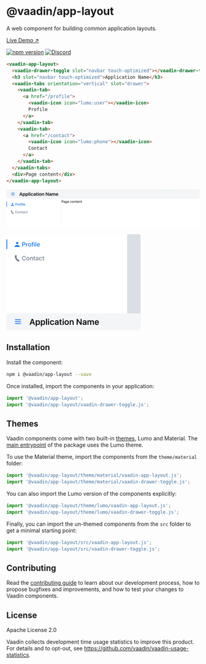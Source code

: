# @vaadin/app-layout

A web component for building common application layouts.

[Live Demo ↗](https://vaadin.com/docs/latest/ds/components/app-layout)

[![npm version](https://badgen.net/npm/v/@vaadin/app-layout)](https://www.npmjs.com/package/@vaadin/app-layout)
[![Discord](https://img.shields.io/discord/732335336448852018?label=discord)](https://discord.gg/PHmkCKC)

```html
<vaadin-app-layout>
  <vaadin-drawer-toggle slot="navbar touch-optimized"></vaadin-drawer-toggle>
  <h3 slot="navbar touch-optimized">Application Name</h3>
  <vaadin-tabs orientation="vertical" slot="drawer">
    <vaadin-tab>
      <a href="/profile">
        <vaadin-icon icon="lumo:user"></vaadin-icon>
        Profile
      </a>
    </vaadin-tab>
    <vaadin-tab>
      <a href="/contact">
        <vaadin-icon icon="lumo:phone"></vaadin-icon>
        Contact
      </a>
    </vaadin-tab>
  </vaadin-tabs>
  <div>Page content</div>
</vaadin-app-layout>
```

[<img src="https://raw.githubusercontent.com/vaadin/web-components/master/packages/app-layout/screenshot.png" width="900" alt="Screenshot of vaadin-app-layout">](https://vaadin.com/docs/latest/ds/components/app-layout)

[<img src="https://raw.githubusercontent.com/vaadin/web-components/master/packages/app-layout/screenshot-mobile.png" width="350" alt="Screenshot of vaadin-app-layout on mobile">](https://vaadin.com/docs/latest/ds/components/app-layout)

## Installation

Install the component:

```sh
npm i @vaadin/app-layout --save
```

Once installed, import the components in your application:

```js
import '@vaadin/app-layout';
import '@vaadin/app-layout/vaadin-drawer-toggle.js';
```

## Themes

Vaadin components come with two built-in [themes](https://vaadin.com/docs/latest/ds/customization/using-themes), Lumo and Material.
The [main entrypoint](https://github.com/vaadin/web-components/blob/master/packages/app-layout/vaadin-app-layout.js) of the package uses the Lumo theme.

To use the Material theme, import the components from the `theme/material` folder:

```js
import '@vaadin/app-layout/theme/material/vaadin-app-layout.js';
import '@vaadin/app-layout/theme/material/vaadin-drawer-toggle.js';
```

You can also import the Lumo version of the components explicitly:

```js
import '@vaadin/app-layout/theme/lumo/vaadin-app-layout.js';
import '@vaadin/app-layout/theme/lumo/vaadin-drawer-toggle.js';
```

Finally, you can import the un-themed components from the `src` folder to get a minimal starting point:

```js
import '@vaadin/app-layout/src/vaadin-app-layout.js';
import '@vaadin/app-layout/src/vaadin-drawer-toggle.js';
```

## Contributing

Read the [contributing guide](https://vaadin.com/docs/latest/guide/contributing/overview) to learn about our development process, how to propose bugfixes and improvements, and how to test your changes to Vaadin components.

## License

Apache License 2.0

Vaadin collects development time usage statistics to improve this product.
For details and to opt-out, see https://github.com/vaadin/vaadin-usage-statistics.
